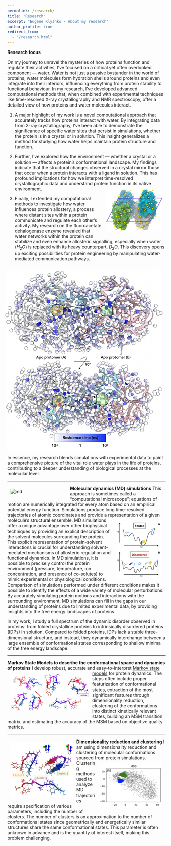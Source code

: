 ```yaml
---
permalink: /research/
title: "Research"
excerpt: "Eugene Klyshko - About my research"
author_profile: true
redirect_from: 
  - "/research.html"
---
```

**Research focus**

On my journey to unravel the mysteries of how proteins function and regulate their activities, I’ve focused on a critical yet often overlooked component — water. Water is not just a passive bystander in the world of proteins; water molecules form hydration shells around proteins and even integrate into their interiors, influencing everything from protein stability to functional behaviour. In my research, I’ve developed advanced computational methods that, when combined with experimental techniques like time-resolved X-ray crystallography and NMR spectroscopy, offer a detailed view of how proteins and water molecules interact.

1. A major highlight of my work is a novel computational approach that accurately tracks how proteins interact with water. By integrating data from X-ray crystallography, I’ve been able to demonstrate the significance of specific water sites that persist in simulations, whether the protein is in a crystal or in solution. This insight generalizes a method for studying how water helps maintain protein structure and function.

2. Further, I’ve explored how the environment — whether a crystal or a solution — affects a protein’s conformational landscape. My findings indicate that the structural changes observed in a crystal mirror those that occur when a protein interacts with a ligand in solution. This has profound implications for how we interpret time-resolved crystallographic data and understand protein function in its native environment. <img src="/images/crystal.jpg" alt="idp" width="180px" align="right" style="padding:10px;">


3. Finally, I extended my computational methods to investigate how water influences protein allostery, a process where distant sites within a protein communicate and regulate each other’s activity. My research on the fluoroacetate dehalogenase enzyme revealed that water networks within the protein can stabilize and even enhance allosteric signalling, especially when water ($H_2O$) is replaced with its heavy counterpart, $D_2O$. This discovery opens up exciting possibilities for protein engineering by manipulating water-mediated communication pathways.

<img src="/images/water_allostery.png" alt="water allostery" width="500px" align="right" style="padding:10px;">

In essence, my research blends simulations with experimental data to paint a comprehensive picture of the vital role water plays in the life of proteins, contributing to a deeper understanding of biological processes at the molecular level.

---

**Molecular dynamics (MD) simulations** 
<img src="/images/ezgif-3-e1da36ca2200.gif" alt="md" width="180px" align="left" style="padding:10px;"> 
This approach is sometimes called a “computational microscope”; equations of motion are numerically integrated for every atom based on an empirical potential energy function. Simulations produce long time-resolved trajectories of atomic coordinates and provide a representation of a given molecule’s structural ensemble. <img src="/images/idps.png" alt="idp" width="150px" align="right" style="padding:10px;"> MD simulations offer a unique advantage over other biophysical techniques by providing an explicit description of the solvent molecules surrounding the protein. This explicit representation of protein-solvent interactions is crucial for understanding solvent-mediated mechanisms of allosteric regulation and functional dynamics. In MD simulations, it is possible to precisely control the protein environment (pressure, temperature, ion concentration, and presence of co-solutes) to mimic experimental or physiological conditions. Comparison of simulations performed under different conditions makes it possible to identify the effects of a wide variety of molecular perturbations. By accurately simulating protein motions and interactions with the surrounding environment, MD simulations can fill in the gaps in our understanding of proteins due to limited experimental data, by providing insights into the free energy landscapes of proteins. 

In my work, I study a full spectrum of the dynamic disorder observed in proteins: from folded crystalline proteins to intrinsically disordered proteins (IDPs) in solution. Compared to folded proteins, IDPs lack a stable three-dimensional structure, and instead, they dynamically interchange between a large ensemble of conformational states corresponding to shallow minima of the free energy landscape. 

---


**Markov State Models to describe the conformational space and dynamics of proteins**
I develop robust, accurate and easy-to-interpret [Markov state models](https://pubs.acs.org/doi/10.1021/jacs.7b12191) for protein dynamics.  <img src="/images/MSM.png" alt="MSMs" width="250px" align="left" style="padding:10px;"> The steps often include proper featurization of conformational states, extraction of the most significant features through dimensionality reduction, clustering  of the  conformations  into  distinct  kinetically  relevant  states,  building  an  MSM  transition  matrix,  and estimating the accuracy of the MSM based on objective quality metrics.

---

**Dimensionality reduction and clustering**
<img src="/images/clusters.png" alt="clusters" width="200px" align="left" style="padding:10px;"> 
I am using dimensionality reduction and clustering of molecular conformations sourced from protein simulations.  <img src="/images/MDS.png" alt="mds" width="200px" align="right" style="padding:10px;">  Clustering methods used to analyze MD trajectories require specification of various parameters, including the number of clusters. The number of clusters is an approximation to the number of conformational states since geometrically and energetically similar structures share the same conformational states. This parameter is often unknown in advance and is the quantity of interest itself, making this problem challenging. 


